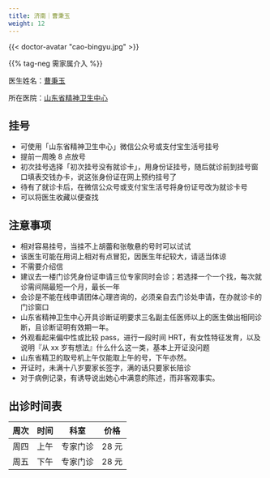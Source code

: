 ```yaml
---
title: 济南｜曹秉玉
weight: 12
---
```


{{< doctor-avatar "cao-bingyu.jpg" >}}

{{% tag-neg 需家属介入 %}}

医生姓名：[曹秉玉](https://www.haodf.com/doctor/119528.html)

所在医院：[山东省精神卫生中心](https://amap.com/place/B0FFM4NU1Y)

## 挂号

- 可使用「山东省精神卫生中心」微信公众号或支付宝生活号挂号
- 提前一周晚 8 点放号
- 初次挂号选择「初次挂号没有就诊卡」，用身份证挂号，随后就诊前到挂号窗口填表交钱办卡，说这张身份证在网上预约挂号了
- 待有了就诊卡后，在微信公众号或支付宝生活号将身份证号改为就诊卡号
- 可以将医生收藏以便查找

## 注意事项

- 相对容易挂号，当挂不上胡蕾和张敬悬的号时可以试试
- 该医生可能在用词上相对有点冒犯，因医生年纪较大，请适当体谅
- 不需要介绍信
- 建议去一楼门诊凭身份证申请三位专家同时会诊；若选择一个一个找，每次就诊需间隔最短一个月，最长一年
- 会诊是不能在线申请团体心理咨询的，必须亲自去门诊处申请，在办就诊卡的门诊窗口
- 山东省精神卫生中心开具诊断证明要求三名副主任医师以上的医生做出相同诊断，且诊断证明有效期一年。
- 外观看起来偏中性或比较 pass，进行一段时间 HRT，有女性特征发育，以及说明『从 xx 岁有想法』什么什么这一类，基本上开证没问题
- 山东省精卫的取号机上午仅能取上午的号，下午亦然。
- 开证时，未满十八岁要家长签字，满的话只要家长陪诊
- 对于病例记录，有诱导说出她心中满意的陈述，而非客观事实。

## 出诊时间表

| 周次 | 时间 | 科室 | 价格 |
| :---: | :---: | :---: | :---: |
| 周四 | 上午 | 专家门诊 | 28 元 |
| 周五 | 下午 | 专家门诊 | 28 元 |
